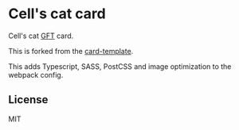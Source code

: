 # Cell's cat card

Cell's cat [GFT](https://gft.xyz) card.

This is forked from the [card-template](https://github.com/sendgft/card-template).

This adds Typescript, SASS, PostCSS and image optimization to the webpack config.

## License

MIT